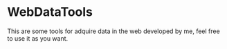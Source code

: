 # WebDataTools

This are some tools for adquire data in the web developed by me, feel free to use it as you want.
